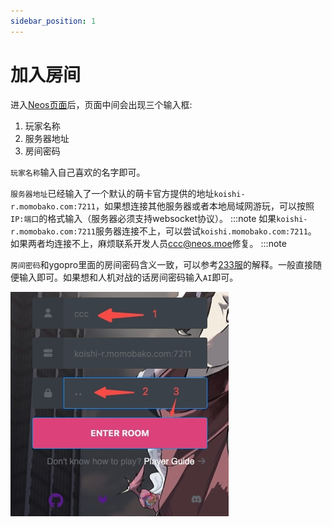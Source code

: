 ```yaml
---
sidebar_position: 1
---
```


# 加入房间

进入[Neos页面](https://neos.moecube.com)后，页面中间会出现三个输入框:
1. 玩家名称
2. 服务器地址
3. 房间密码

`玩家名称`输入自己喜欢的名字即可。

`服务器地址`已经输入了一个默认的萌卡官方提供的地址`koishi-r.momobako.com:7211`，如果想连接其他服务器或者本地局域网游玩，可以按照`IP:端口`的格式输入（服务器必须支持websocket协议）。
:::note
如果`koishi-r.momobako.com:7211`服务器连接不上，可以尝试`koishi.momobako.com:7211`。
如果两者均连接不上，麻烦联系开发人员<ccc@neos.moe>修复。
:::note

`房间密码`和ygopro里面的房间密码含义一致，可以参考[233服](https://ygo233.com/usage)的解释。一般直接随便输入即可。如果想和人机对战的话房间密码输入`AI`即可。

![login](../assets/guide_login.jpeg)
